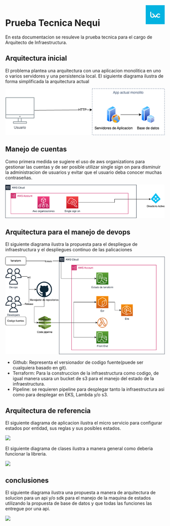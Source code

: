<a href="https://github.com/janneison">
   <img src="https://github.com/janneison/bvcstate/blob/main/img/bvc.jpg" alt="eShop logo" title="eShopOnContainers" align="right" height="60" />
</a>

# Prueba Tecnica Nequi

En esta documentacion se resuleve la prueba tecnica para el cargo de Arquitecto de Infraestructura.

## Arquitectura inicial

El problema plantea una arquitectura con una aplicacion monolitica en uno o varios servidores y una persistencia local. El siguiente diagrama ilustra de forma simplificada la arquitectura actual


![](img/actual.png)

## Manejo de cuentas
Como primera medida se sugiere el uso de aws organizations para gestionar las cuentas y de ser posible utilizar single sign on para disminuir la administracion de usuarios y evitar que el usuario deba conocer muchas contraseñas.

![](img/cuentas.png)

## Arquitectura para el manejo de devops

El siguiente diagrama ilustra la propuesta para el despliegue de infraestructura y el despliegues continuo de las palicaciones

![](img/devops.png)

- Github: Representa el versionador de codigo fuente(puede ser cualquiera basado en git).
- Terraform: Para la construccion de la infraestructura como codigo, de igual manera usara un bucket de s3 para el manejo del estado de la infraestructura.
- Pipeline: se requieren pipeline para desplegar tanto la infraestructura asi como para desplegar en EKS, Lambda y/o s3.


## Arquitectura de referencia
El siguiente diagrama de aplicacion ilustra el micro servicio para configurar estados por entidad, sus reglas y sus posibles estados.

![](img/ms-configuration.png)

El siguiente diagrama de clases ilustra a manera general como deberia funcionar la libreria.

![](img/diagram-clases.png)

## conclusiones


El siguiente diagrama ilustra una propuesta a manera de arquitectura de solucion para un api y/o sdk para el manejo de la maquina de estados utilizando la propuesta de base de datos y que todas las funciones las entregue por una api.

![](img/maquina-estados-2.png)


